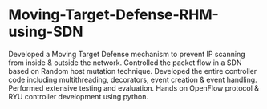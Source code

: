 # Moving-Target-Defense-RHM-using-SDN
Developed a Moving Target Defense mechanism to prevent IP scanning from inside & outside the network. 
Controlled the packet flow in a SDN based on Random host mutation technique. 
Developed the entire controller code including multithreading, decorators, event creation & event handling. 
Performed extensive testing and evaluation.
Hands on OpenFlow protocol & RYU controller development using python.
